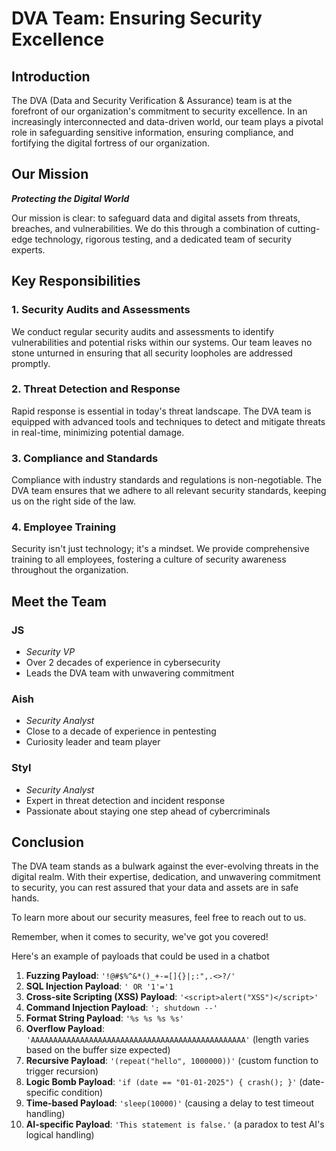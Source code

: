 # DVA Team: Ensuring Security Excellence

## Introduction

The DVA (Data and Security Verification & Assurance) team is at the forefront of our organization's commitment to security excellence. In an increasingly interconnected and data-driven world, our team plays a pivotal role in safeguarding sensitive information, ensuring compliance, and fortifying the digital fortress of our organization.

## Our Mission

**_Protecting the Digital World_**

Our mission is clear: to safeguard data and digital assets from threats, breaches, and vulnerabilities. We do this through a combination of cutting-edge technology, rigorous testing, and a dedicated team of security experts.

## Key Responsibilities

### 1. Security Audits and Assessments

We conduct regular security audits and assessments to identify vulnerabilities and potential risks within our systems. Our team leaves no stone unturned in ensuring that all security loopholes are addressed promptly.

### 2. Threat Detection and Response

Rapid response is essential in today's threat landscape. The DVA team is equipped with advanced tools and techniques to detect and mitigate threats in real-time, minimizing potential damage.

### 3. Compliance and Standards

Compliance with industry standards and regulations is non-negotiable. The DVA team ensures that we adhere to all relevant security standards, keeping us on the right side of the law.

### 4. Employee Training

Security isn't just technology; it's a mindset. We provide comprehensive training to all employees, fostering a culture of security awareness throughout the organization.

## Meet the Team

### **JS**
- _Security VP_
- Over 2 decades of experience in cybersecurity
- Leads the DVA team with unwavering commitment

### **Aish**
- _Security Analyst_
- Close to a decade of experience in pentesting
- Curiosity leader and team player

### **Styl**
- _Security Analyst_
- Expert in threat detection and incident response
- Passionate about staying one step ahead of cybercriminals

## Conclusion

The DVA team stands as a bulwark against the ever-evolving threats in the digital realm. With their expertise, dedication, and unwavering commitment to security, you can rest assured that your data and assets are in safe hands.

To learn more about our security measures, feel free to reach out to us.

Remember, when it comes to security, we've got you covered!

Here's an example of payloads that could be used in a chatbot

1. **Fuzzing Payload**: `'!@#$%^&*()_+-=[]{}|;:",.<>?/'`
2. **SQL Injection Payload**: `' OR '1'='1`
3. **Cross-site Scripting (XSS) Payload**: `'<script>alert("XSS")</script>'`
4. **Command Injection Payload**: `'; shutdown --'`
5. **Format String Payload**: `'%s %s %s %s'`
6. **Overflow Payload**: `'AAAAAAAAAAAAAAAAAAAAAAAAAAAAAAAAAAAAAAAAAAAAAAAA'` (length varies based on the buffer size expected)
7. **Recursive Payload**: `'(repeat("hello", 1000000))'` (custom function to trigger recursion)
8. **Logic Bomb Payload**: `'if (date == "01-01-2025") { crash(); }'` (date-specific condition)
9. **Time-based Payload**: `'sleep(10000)'` (causing a delay to test timeout handling)
10. **AI-specific Payload**: `'This statement is false.'` (a paradox to test AI's logical handling)
